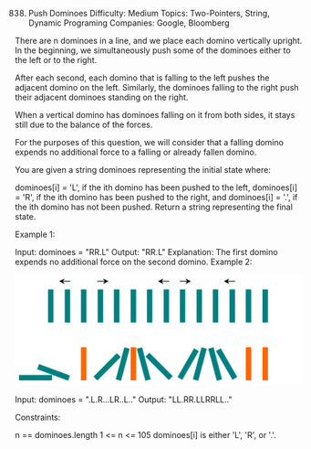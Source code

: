 838. Push Dominoes
Difficulty: Medium
Topics: Two-Pointers, String, Dynamic Programing
Companies: Google, Bloomberg

There are n dominoes in a line, and we place each domino vertically upright. In the beginning, we simultaneously push some of the dominoes either to the left or to the right.

After each second, each domino that is falling to the left pushes the adjacent domino on the left. Similarly, the dominoes falling to the right push their adjacent dominoes standing on the right.

When a vertical domino has dominoes falling on it from both sides, it stays still due to the balance of the forces.

For the purposes of this question, we will consider that a falling domino expends no additional force to a falling or already fallen domino.

You are given a string dominoes representing the initial state where:

dominoes[i] = 'L', if the ith domino has been pushed to the left,
dominoes[i] = 'R', if the ith domino has been pushed to the right, and
dominoes[i] = '.', if the ith domino has not been pushed.
Return a string representing the final state.

 

Example 1:

Input: dominoes = "RR.L"
Output: "RR.L"
Explanation: The first domino expends no additional force on the second domino.
Example 2:

![dominoe]

Input: dominoes = ".L.R...LR..L.."
Output: "LL.RR.LLRRLL.."
 

Constraints:

n == dominoes.length
1 <= n <= 105
dominoes[i] is either 'L', 'R', or '.'.

[dominoe]:/ico/domino.png